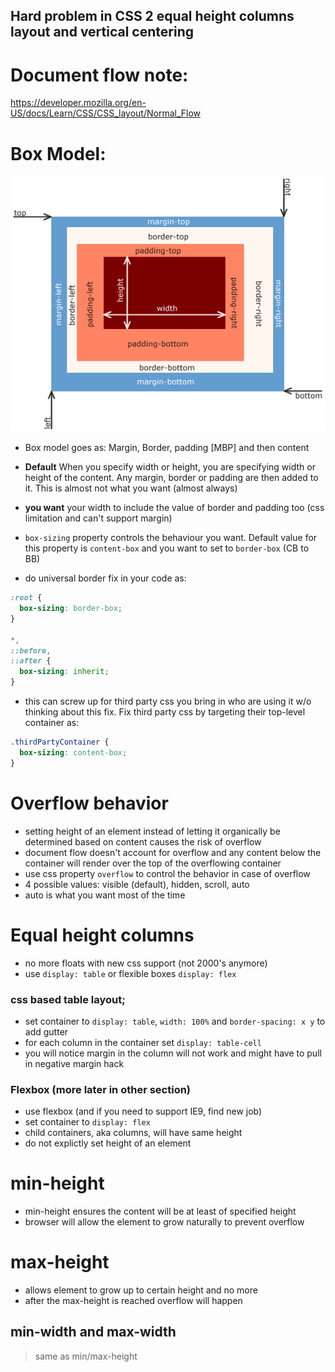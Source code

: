 ## Hard problem in CSS 2 equal height columns layout and vertical centering

# Document flow note:

https://developer.mozilla.org/en-US/docs/Learn/CSS/CSS_layout/Normal_Flow

# Box Model:

![box model](./assets/Boxmodel.png)

- Box model goes as: Margin, Border, padding [MBP] and then content

- **Default** When you specify width or height, you are specifying width or height of the content. Any margin, border or padding are then added to it. This is almost not what you want (almost always)
- **you want** your width to include the value of border and padding too (css limitation and can't support margin)
- `box-sizing` property controls the behaviour you want. Default value for this property is `content-box` and you want to set to `border-box` (CB to BB)
- do universal border fix in your code as:

```css
:root {
  box-sizing: border-box;
}

*,
::before,
::after {
  box-sizing: inherit;
}
```

- this can screw up for third party css you bring in who are using it w/o thinking about this fix. Fix third party css by targeting their top-level container as:

```css
.thirdPartyContainer {
  box-sizing: content-box;
}
```

# Overflow behavior

- setting height of an element instead of letting it organically be determined based on content causes the risk of overflow
- document flow doesn't account for overflow and any content below the container will render over the top of the overflowing container
- use css property `overflow` to control the behavior in case of overflow
- 4 possible values: visible (default), hidden, scroll, auto
- auto is what you want most of the time

# Equal height columns

- no more floats with new css support (not 2000's anymore)
- use `display: table` or flexible boxes `display: flex`

### css based table layout;

- set container to `display: table`, `width: 100%` and `border-spacing: x y` to add gutter
- for each column in the container set `display: table-cell`
- you will notice margin in the column will not work and might have to pull in negative margin hack

### Flexbox (more later in other section)

- use flexbox (and if you need to support IE9, find new job)
- set container to `display: flex`
- child containers, aka columns, will have same height
- do not explictly set height of an element

# min-height

- min-height ensures the content will be at least of specified height
- browser will allow the element to grow naturally to prevent overflow

# max-height

- allows element to grow up to certain height and no more
- after the max-height is reached overflow will happen

## min-width and max-width

> same as min/max-height
